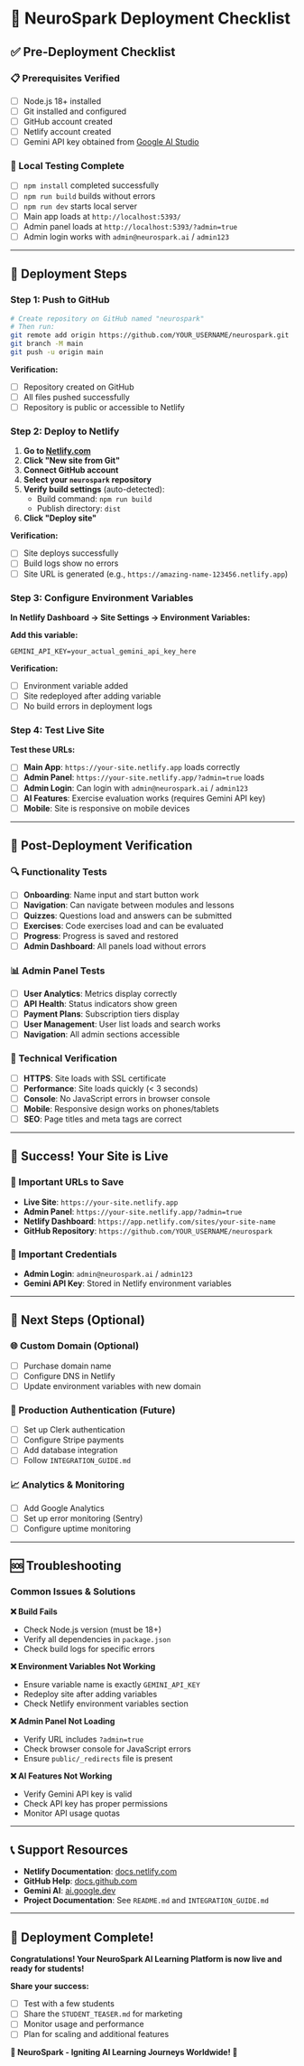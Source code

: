 # 🚀 NeuroSpark Deployment Checklist

## ✅ **Pre-Deployment Checklist**

### **📋 Prerequisites Verified**
- [ ] Node.js 18+ installed
- [ ] Git installed and configured
- [ ] GitHub account created
- [ ] Netlify account created
- [ ] Gemini API key obtained from [Google AI Studio](https://makersuite.google.com/app/apikey)

### **🔧 Local Testing Complete**
- [ ] `npm install` completed successfully
- [ ] `npm run build` builds without errors
- [ ] `npm run dev` starts local server
- [ ] Main app loads at `http://localhost:5393/`
- [ ] Admin panel loads at `http://localhost:5393/?admin=true`
- [ ] Admin login works with `admin@neurospark.ai` / `admin123`

---

## 🚀 **Deployment Steps**

### **Step 1: Push to GitHub**
```bash
# Create repository on GitHub named "neurospark"
# Then run:
git remote add origin https://github.com/YOUR_USERNAME/neurospark.git
git branch -M main
git push -u origin main
```

**Verification:**
- [ ] Repository created on GitHub
- [ ] All files pushed successfully
- [ ] Repository is public or accessible to Netlify

### **Step 2: Deploy to Netlify**
1. **Go to [Netlify.com](https://netlify.com)**
2. **Click "New site from Git"**
3. **Connect GitHub account**
4. **Select your `neurospark` repository**
5. **Verify build settings** (auto-detected):
   - Build command: `npm run build`
   - Publish directory: `dist`
6. **Click "Deploy site"**

**Verification:**
- [ ] Site deploys successfully
- [ ] Build logs show no errors
- [ ] Site URL is generated (e.g., `https://amazing-name-123456.netlify.app`)

### **Step 3: Configure Environment Variables**
**In Netlify Dashboard → Site Settings → Environment Variables:**

**Add this variable:**
```
GEMINI_API_KEY=your_actual_gemini_api_key_here
```

**Verification:**
- [ ] Environment variable added
- [ ] Site redeployed after adding variable
- [ ] No build errors in deployment logs

### **Step 4: Test Live Site**
**Test these URLs:**
- [ ] **Main App**: `https://your-site.netlify.app` loads correctly
- [ ] **Admin Panel**: `https://your-site.netlify.app/?admin=true` loads
- [ ] **Admin Login**: Can login with `admin@neurospark.ai` / `admin123`
- [ ] **AI Features**: Exercise evaluation works (requires Gemini API key)
- [ ] **Mobile**: Site is responsive on mobile devices

---

## 🎯 **Post-Deployment Verification**

### **🔍 Functionality Tests**
- [ ] **Onboarding**: Name input and start button work
- [ ] **Navigation**: Can navigate between modules and lessons
- [ ] **Quizzes**: Questions load and answers can be submitted
- [ ] **Exercises**: Code exercises load and can be evaluated
- [ ] **Progress**: Progress is saved and restored
- [ ] **Admin Dashboard**: All panels load without errors

### **📊 Admin Panel Tests**
- [ ] **User Analytics**: Metrics display correctly
- [ ] **API Health**: Status indicators show green
- [ ] **Payment Plans**: Subscription tiers display
- [ ] **User Management**: User list loads and search works
- [ ] **Navigation**: All admin sections accessible

### **🔧 Technical Verification**
- [ ] **HTTPS**: Site loads with SSL certificate
- [ ] **Performance**: Site loads quickly (< 3 seconds)
- [ ] **Console**: No JavaScript errors in browser console
- [ ] **Mobile**: Responsive design works on phones/tablets
- [ ] **SEO**: Page titles and meta tags are correct

---

## 🎉 **Success! Your Site is Live**

### **📝 Important URLs to Save**
- **Live Site**: `https://your-site.netlify.app`
- **Admin Panel**: `https://your-site.netlify.app/?admin=true`
- **Netlify Dashboard**: `https://app.netlify.com/sites/your-site-name`
- **GitHub Repository**: `https://github.com/YOUR_USERNAME/neurospark`

### **🔑 Important Credentials**
- **Admin Login**: `admin@neurospark.ai` / `admin123`
- **Gemini API Key**: Stored in Netlify environment variables

---

## 🚀 **Next Steps (Optional)**

### **🌐 Custom Domain (Optional)**
- [ ] Purchase domain name
- [ ] Configure DNS in Netlify
- [ ] Update environment variables with new domain

### **🔐 Production Authentication (Future)**
- [ ] Set up Clerk authentication
- [ ] Configure Stripe payments
- [ ] Add database integration
- [ ] Follow `INTEGRATION_GUIDE.md`

### **📈 Analytics & Monitoring**
- [ ] Add Google Analytics
- [ ] Set up error monitoring (Sentry)
- [ ] Configure uptime monitoring

---

## 🆘 **Troubleshooting**

### **Common Issues & Solutions**

**❌ Build Fails**
- Check Node.js version (must be 18+)
- Verify all dependencies in `package.json`
- Check build logs for specific errors

**❌ Environment Variables Not Working**
- Ensure variable name is exactly `GEMINI_API_KEY`
- Redeploy site after adding variables
- Check Netlify environment variables section

**❌ Admin Panel Not Loading**
- Verify URL includes `?admin=true`
- Check browser console for JavaScript errors
- Ensure `public/_redirects` file is present

**❌ AI Features Not Working**
- Verify Gemini API key is valid
- Check API key has proper permissions
- Monitor API usage quotas

---

## 📞 **Support Resources**

- **Netlify Documentation**: [docs.netlify.com](https://docs.netlify.com)
- **GitHub Help**: [docs.github.com](https://docs.github.com)
- **Gemini AI**: [ai.google.dev](https://ai.google.dev)
- **Project Documentation**: See `README.md` and `INTEGRATION_GUIDE.md`

---

## 🎯 **Deployment Complete!**

**Congratulations! Your NeuroSpark AI Learning Platform is now live and ready for students!**

**Share your success:**
- [ ] Test with a few students
- [ ] Share the `STUDENT_TEASER.md` for marketing
- [ ] Monitor usage and performance
- [ ] Plan for scaling and additional features

**🧠 NeuroSpark - Igniting AI Learning Journeys Worldwide! 🚀**

